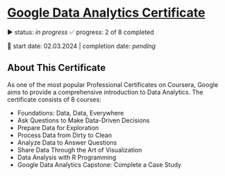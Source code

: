 # [Google Data Analytics Certificate](https://www.coursera.org/professional-certificates/google-data-analytics)

▶️ status: _in progress_
✅ progress: 2 of 8 completed

📆 start date: 02.03.2024 | completion date: _pending_


## About This Certificate
As one of the most popular Professional Certificates on Coursera, Google aims to provide a comprehensive introduction to Data Analytics. The certificate consists of 8 courses:
* Foundations: Data, Data, Everywhere
* Ask Questions to Make Data-Driven Decisions
* Prepare Data for Exploration 
* Process Data from Dirty to Clean
* Analyze Data to Answer Questions
* Share Data Through the Art of Visualization
* Data Analysis with R Programming
* Google Data Analytics Capstone: Complete a Case Study
